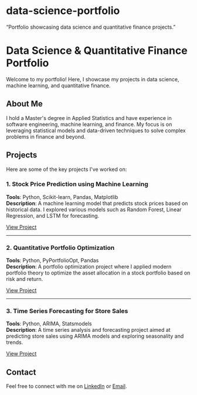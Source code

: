# data-science-portfolio
“Portfolio showcasing data science and quantitative finance projects.”

# Data Science & Quantitative Finance Portfolio

Welcome to my portfolio! Here, I showcase my projects in data science, machine learning, and quantitative finance. 

## About Me
I hold a Master's degree in Applied Statistics and have experience in software engineering, machine learning, and finance. My focus is on leveraging statistical models and data-driven techniques to solve complex problems in finance and beyond.

## Projects
Here are some of the key projects I've worked on:

### 1. Stock Price Prediction using Machine Learning
**Tools**: Python, Scikit-learn, Pandas, Matplotlib  
**Description**: A machine learning model that predicts stock prices based on historical data. I explored various models such as Random Forest, Linear Regression, and LSTM for forecasting.

[View Project](data-science-portfolio/projects/stock_price_prediction)

---

### 2. Quantitative Portfolio Optimization
**Tools**: Python, PyPortfolioOpt, Pandas  
**Description**: A portfolio optimization project where I applied modern portfolio theory to optimize the asset allocation in a stock portfolio based on risk and return.

[View Project](data-science-portfolio/projects/portfolio_optimization)

---

### 3. Time Series Forecasting for Store Sales
**Tools**: Python, ARIMA, Statsmodels  
**Description**: A time series analysis and forecasting project aimed at predicting store sales using ARIMA models and exploring seasonality and trends.

[View Project](data-science-portfolio/projects/store_sales_forecasting)

## Contact
Feel free to connect with me on [LinkedIn](https://www.linkedin.com/in/christopher-g-mumford/) or [Email](mailto:ChrisMumford1993@gmail.com).

